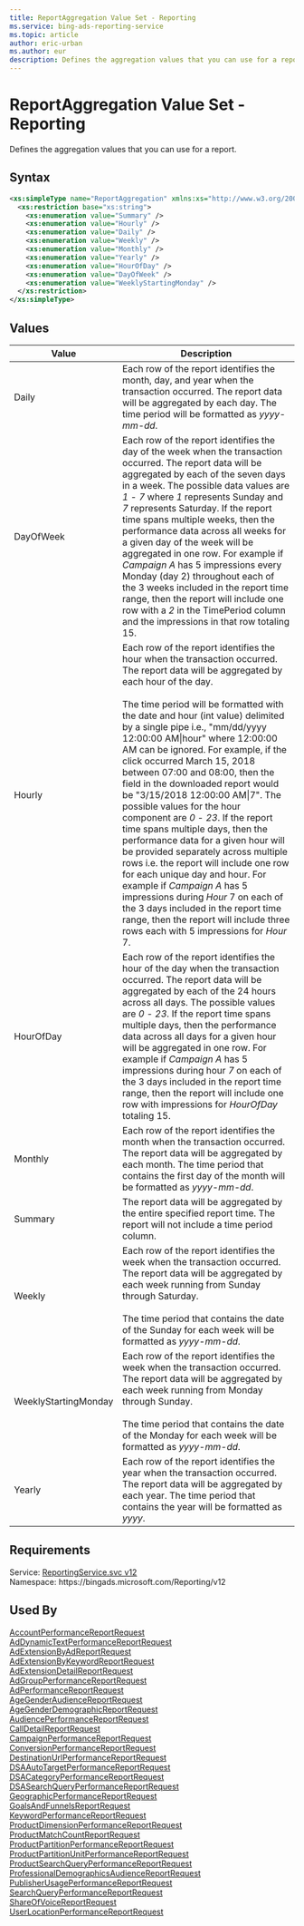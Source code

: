 ```yaml
---
title: ReportAggregation Value Set - Reporting
ms.service: bing-ads-reporting-service
ms.topic: article
author: eric-urban
ms.author: eur
description: Defines the aggregation values that you can use for a report.
---
```

# ReportAggregation Value Set - Reporting
Defines the aggregation values that you can use for a report.

## Syntax
```xml
<xs:simpleType name="ReportAggregation" xmlns:xs="http://www.w3.org/2001/XMLSchema">
  <xs:restriction base="xs:string">
    <xs:enumeration value="Summary" />
    <xs:enumeration value="Hourly" />
    <xs:enumeration value="Daily" />
    <xs:enumeration value="Weekly" />
    <xs:enumeration value="Monthly" />
    <xs:enumeration value="Yearly" />
    <xs:enumeration value="HourOfDay" />
    <xs:enumeration value="DayOfWeek" />
    <xs:enumeration value="WeeklyStartingMonday" />
  </xs:restriction>
</xs:simpleType>
```

## <a name="values"></a>Values

|Value|Description|
|-----------|---------------|
|<a name="daily"></a>Daily|Each row of the report identifies the month, day, and year when the transaction occurred. The report data will be aggregated by each day. The time period will be formatted as *yyyy-mm-dd*.|
|<a name="dayofweek"></a>DayOfWeek|Each row of the report identifies the day of the week when the transaction occurred. The report data will be aggregated by each of the seven days in a week. The possible data values are *1* - *7* where *1* represents Sunday and *7* represents Saturday. If the report time spans multiple weeks, then the performance data across all weeks for a given day of the week will be aggregated in one row. For example if *Campaign A* has 5 impressions every Monday (day 2) throughout each of the 3 weeks included in the report time range, then the report will include one row with a *2* in the TimePeriod column and the impressions in that row totaling 15.|
|<a name="hourly"></a>Hourly|Each row of the report identifies the hour when the transaction occurred. The report data will be aggregated by each hour of the day.<br/><br/>The time period will be formatted with the date and hour (int value) delimited by a single pipe i.e., "mm/dd/yyyy 12:00:00 AM&#124;hour" where 12:00:00 AM can be ignored. For example, if the click occurred March 15, 2018 between 07:00 and 08:00, then the field in the downloaded report would be "3/15/2018 12:00:00 AM&#124;7". The possible values for the hour component are *0* - *23*. If the report time spans multiple days, then the performance data for a given hour will be provided separately across multiple rows i.e. the report will include one row for each unique day and hour. For example if *Campaign A* has 5 impressions during *Hour* 7 on each of the 3 days included in the report time range, then the report will include three rows each with 5 impressions for *Hour* 7.|
|<a name="hourofday"></a>HourOfDay|Each row of the report identifies the hour of the day when the transaction occurred. The report data will be aggregated by each of the 24 hours across all days. The possible values are *0* - *23*. If the report time spans multiple days, then the performance data across all days for a given hour will be aggregated in one row. For example if *Campaign A* has 5 impressions during hour *7* on each of the 3 days included in the report time range, then the report will include one row with impressions for *HourOfDay* totaling 15.|
|<a name="monthly"></a>Monthly|Each row of the report identifies the month when the transaction occurred. The report data will be aggregated by each month. The time period that contains the first day of the month will be formatted as *yyyy-mm-dd*.|
|<a name="summary"></a>Summary|The report data will be aggregated by the entire specified report time. The report will not include a time period column.|
|<a name="weekly"></a>Weekly|Each row of the report identifies the week when the transaction occurred. The report data will be aggregated by each week running from Sunday through Saturday.<br/><br/>The time period that contains the date of the Sunday for each week will be formatted as *yyyy-mm-dd*.|
|<a name="weeklystartingmonday"></a>WeeklyStartingMonday|Each row of the report identifies the week when the transaction occurred. The report data will be aggregated by each week running from Monday through Sunday.<br/><br/>The time period that contains the date of the Monday for each week will be formatted as *yyyy-mm-dd*.|
|<a name="yearly"></a>Yearly|Each row of the report identifies the year when the transaction occurred. The report data will be aggregated by each year. The time period that contains the year will be formatted as *yyyy*.|

## Requirements
Service: [ReportingService.svc v12](https://reporting.api.bingads.microsoft.com/Api/Advertiser/Reporting/v12/ReportingService.svc)  
Namespace: https\://bingads.microsoft.com/Reporting/v12  

## Used By
[AccountPerformanceReportRequest](accountperformancereportrequest.md)  
[AdDynamicTextPerformanceReportRequest](addynamictextperformancereportrequest.md)  
[AdExtensionByAdReportRequest](adextensionbyadreportrequest.md)  
[AdExtensionByKeywordReportRequest](adextensionbykeywordreportrequest.md)  
[AdExtensionDetailReportRequest](adextensiondetailreportrequest.md)  
[AdGroupPerformanceReportRequest](adgroupperformancereportrequest.md)  
[AdPerformanceReportRequest](adperformancereportrequest.md)  
[AgeGenderAudienceReportRequest](agegenderaudiencereportrequest.md)  
[AgeGenderDemographicReportRequest](agegenderdemographicreportrequest.md)  
[AudiencePerformanceReportRequest](audienceperformancereportrequest.md)  
[CallDetailReportRequest](calldetailreportrequest.md)  
[CampaignPerformanceReportRequest](campaignperformancereportrequest.md)  
[ConversionPerformanceReportRequest](conversionperformancereportrequest.md)  
[DestinationUrlPerformanceReportRequest](destinationurlperformancereportrequest.md)  
[DSAAutoTargetPerformanceReportRequest](dsaautotargetperformancereportrequest.md)  
[DSACategoryPerformanceReportRequest](dsacategoryperformancereportrequest.md)  
[DSASearchQueryPerformanceReportRequest](dsasearchqueryperformancereportrequest.md)  
[GeographicPerformanceReportRequest](geographicperformancereportrequest.md)  
[GoalsAndFunnelsReportRequest](goalsandfunnelsreportrequest.md)  
[KeywordPerformanceReportRequest](keywordperformancereportrequest.md)  
[ProductDimensionPerformanceReportRequest](productdimensionperformancereportrequest.md)  
[ProductMatchCountReportRequest](productmatchcountreportrequest.md)  
[ProductPartitionPerformanceReportRequest](productpartitionperformancereportrequest.md)  
[ProductPartitionUnitPerformanceReportRequest](productpartitionunitperformancereportrequest.md)  
[ProductSearchQueryPerformanceReportRequest](productsearchqueryperformancereportrequest.md)  
[ProfessionalDemographicsAudienceReportRequest](professionaldemographicsaudiencereportrequest.md)  
[PublisherUsagePerformanceReportRequest](publisherusageperformancereportrequest.md)  
[SearchQueryPerformanceReportRequest](searchqueryperformancereportrequest.md)  
[ShareOfVoiceReportRequest](shareofvoicereportrequest.md)  
[UserLocationPerformanceReportRequest](userlocationperformancereportrequest.md)  
